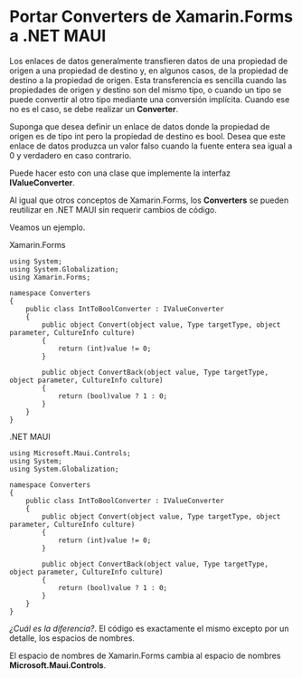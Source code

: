 # Portar Converters de Xamarin.Forms a .NET MAUI

Los enlaces de datos generalmente transfieren datos de una propiedad de origen a una propiedad de destino y, en algunos casos, de la propiedad de destino a la propiedad de origen. Esta transferencia es sencilla cuando las propiedades de origen y destino son del mismo tipo, o cuando un tipo se puede convertir al otro tipo mediante una conversión implícita. Cuando ese no es el caso, se debe realizar un **Converter**.

Suponga que desea definir un enlace de datos donde la propiedad de origen es de tipo int pero la propiedad de destino es bool. Desea que este enlace de datos produzca un valor falso cuando la fuente entera sea igual a 0 y verdadero en caso contrario.

Puede hacer esto con una clase que implemente la interfaz **IValueConverter**.

Al igual que otros conceptos de Xamarin.Forms, los **Converters** se pueden reutilizar en .NET MAUI sin requerir cambios de código.

Veamos un ejemplo.

Xamarin.Forms

```
using System;
using System.Globalization;
using Xamarin.Forms;

namespace Converters
{
    public class IntToBoolConverter : IValueConverter
    {
        public object Convert(object value, Type targetType, object parameter, CultureInfo culture)
        {
            return (int)value != 0;
        }

        public object ConvertBack(object value, Type targetType, object parameter, CultureInfo culture)
        {
            return (bool)value ? 1 : 0;
        }
    }
}
```
.NET MAUI

```
using Microsoft.Maui.Controls;
using System;
using System.Globalization;

namespace Converters
{
    public class IntToBoolConverter : IValueConverter
    {
        public object Convert(object value, Type targetType, object parameter, CultureInfo culture)
        {
            return (int)value != 0;
        }

        public object ConvertBack(object value, Type targetType, object parameter, CultureInfo culture)
        {
            return (bool)value ? 1 : 0;
        }
    }
}
```

_¿Cuál es la diferencia?_. El código es exactamente el mismo excepto por un detalle, los espacios de nombres.

El espacio de nombres de Xamarin.Forms cambia al espacio de nombres **Microsoft.Maui.Controls**.